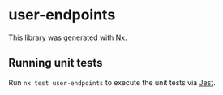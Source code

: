 # user-endpoints

This library was generated with [Nx](https://nx.dev).

## Running unit tests

Run `nx test user-endpoints` to execute the unit tests via [Jest](https://jestjs.io).
